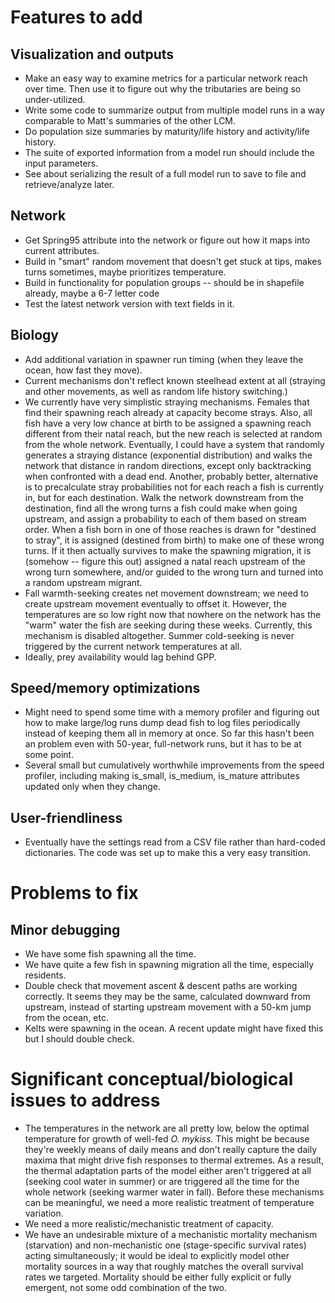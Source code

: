 # Features to add

## Visualization and outputs
* Make an easy way to examine metrics for a particular network reach over time. Then use it to figure out 
  why the tributaries are being so under-utilized.
* Write some code to summarize output from multiple model runs in a way comparable to Matt's summaries
  of the other LCM.
* Do population size summaries by maturity/life history and activity/life history.
* The suite of exported information from a model run should include the input parameters.
* See about serializing the result of a full model run to save to file and retrieve/analyze later.

## Network
* Get Spring95 attribute into the network or figure out how it maps into current attributes.
* Build in "smart" random movement that doesn't get stuck at tips, makes turns sometimes, maybe prioritizes temperature.
* Build in functionality for population groups -- should be in shapefile already, maybe a 6-7 letter code
* Test the latest network version with text fields in it.

## Biology
* Add additional variation in spawner run timing (when they leave the ocean, how fast they move).
* Current mechanisms don't reflect known steelhead extent at all (straying and other movements, as well as
  random life history switching.)
* We currently have very simplistic straying mechanisms. Females that find their spawning reach already
  at capacity become strays. Also, all fish have a very low chance at birth to be assigned a spawning reach different from their natal reach, but the new reach is selected at random from the whole network. Eventually, I could have a system that randomly generates a straying distance (exponential distribution)
  and walks the network that distance in random directions, except only backtracking when confronted with
  a dead end. Another, probably better, alternative is to precalculate stray probabilities not for each
  reach a fish is currently in, but for each destination. Walk the network downstream from the destination,
  find all the wrong turns a fish could make when going upstream, and assign a probability to each of
  them based on stream order. When a fish born in one of those reaches is drawn for "destined to stray",
  it is assigned (destined from birth) to make one of these wrong turns. If it then actually survives to
  make the spawning migration, it is (somehow -- figure this out) assigned a natal reach upstream of the
  wrong turn somewhere, and/or guided to the wrong turn and turned into a random upstream migrant.
* Fall warmth-seeking creates net movement downstream; we need to create upstream movement eventually to 
  offset it. However, the temperatures are so low right now that nowhere on the network has the "warm" water
  the fish are seeking during these weeks. Currently, this mechanism is disabled altogether. Summer
  cold-seeking is never triggered by the current network temperatures at all.
* Ideally, prey availability would lag behind GPP.
            
## Speed/memory optimizations
* Might need to spend some time with a memory profiler and figuring out how to make large/log runs dump
  dead fish to log files periodically instead of keeping them all in memory at once. So far this hasn't
  been an problem even with 50-year, full-network runs, but it has to be at some point.
* Several small but cumulatively worthwhile improvements from the speed profiler, including making 
  is_small, is_medium, is_mature attributes updated only when they change.

## User-friendliness
* Eventually have the settings read from a CSV file rather than hard-coded dictionaries. The code was set up
  to make this a very easy transition.
  
# Problems to fix

## Minor debugging
* We have some fish spawning all the time.
* We have quite a few fish in spawning migration all the time, especially residents.
* Double check that movement ascent & descent paths are working correctly. It seems they may be the same,
  calculated downward from upstream, instead of starting upstream movement with a 50-km jump from the ocean, etc.
* Kelts were spawning in the ocean. A recent update might have fixed this but I should double check.

# Significant conceptual/biological issues to address
* The temperatures in the network are all pretty low, below the optimal temperature for growth of well-fed
  _O. mykiss._ This might be because they're weekly means of daily means and don't really capture the daily
  maxima that might drive fish responses to thermal extremes. As a result, the thermal adaptation parts of 
  the model either aren't triggered at all (seeking cool water in summer) or are triggered all the time
  for the whole network (seeking warmer water in fall). Before these mechanisms can be meaningful, we need
  a more realistic treatment of temperature variation. 
* We need a more realistic/mechanistic treatment of capacity.
* We have an undesirable mixture of a mechanistic mortality mechanism (starvation) and non-mechanistic one
  (stage-specific survival rates) acting simultaneously; it would be ideal to explicitly model other 
  mortality sources in a way that roughly matches the overall survival rates we targeted. Mortality should
  be either fully explicit or fully emergent, not some odd combination of the two.
        